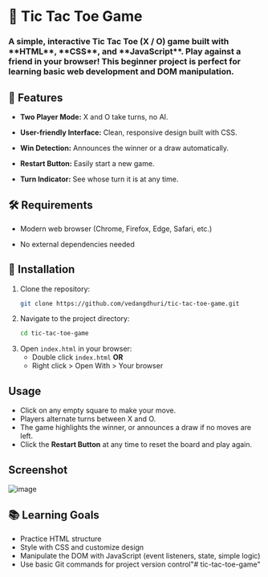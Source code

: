 <h1 align="left">🧮 Tic Tac Toe Game</h1>
<h3 align="left">A simple, interactive Tic Tac Toe (X / O) game built with **HTML**, **CSS**, and **JavaScript**. Play against a friend in your browser! This beginner project is perfect for learning basic web development and DOM manipulation.</h3>

## 🚩 Features

- **Two Player Mode:** X and O take turns, no AI.

- **User-friendly Interface:** Clean, responsive design built with CSS.

- **Win Detection:** Announces the winner or a draw automatically.

- **Restart Button:** Easily start a new game.

- **Turn Indicator:** See whose turn it is at any time.

## 🛠 Requirements

- Modern web browser (Chrome, Firefox, Edge, Safari, etc.)

- No external dependencies needed

## 🚀 Installation
1. Clone the repository:
   ```bash
   git clone https://github.com/vedangdhuri/tic-tac-toe-game.git
   ```
2. Navigate to the project directory:
   ```bash
   cd tic-tac-toe-game
   ```
3. Open `index.html` in your browser:
    - Double click `index.html` **OR**
    - Right click > Open With > Your browser

## Usage
    
- Click on any empty square to make your move.
- Players alternate turns between X and O.
- The game highlights the winner, or announces a draw if no moves are left.
- Click the **Restart Button** at any time to reset the board and play again.

## Screenshot
![image](https://media.discordapp.net/attachments/905412460503257108/1423393136486387812/Screenshot_2025-10-03_005944.png?ex=68e37169&is=68e21fe9&hm=cde13de47061f8ff788bbe01cb05a7676e7b2f733767a1e8cb261005a62cb893&=&format=webp&quality=lossless)

## 📚 Learning Goals
- Practice HTML structure
- Style with CSS and customize design
- Manipulate the DOM with JavaScript (event listeners, state, simple logic)
- Use basic Git commands for project version control"# tic-tac-toe-game" 
